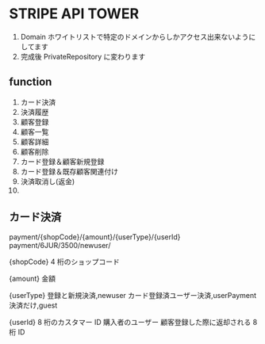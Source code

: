 # STRIPE API TOWER

1. Domain ホワイトリストで特定のドメインからしかアクセス出来ないようにしてます
1. 完成後 PrivateRepository に変わります

## function

1. カード決済
1. 決済履歴
1. 顧客登録
1. 顧客一覧
1. 顧客詳細
1. 顧客削除
1. カード登録＆顧客新規登録
1. カード登録＆既存顧客関連付け
1. 決済取消し(返金)
1.

## カード決済

payment/{shopCode}/{amount}/{userType}/{userId}
payment/6JUR/3500/newuser/

{shopCode} 4 桁のショップコード

{amount} 金額

{userType}
登録と新規決済,newuser
カード登録済ユーザー決済,userPayment
決済だけ,guest

{userId}
8 桁のカスタマー ID
購入者のユーザー 顧客登録した際に返却される 8 桁 ID
